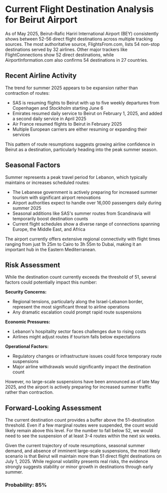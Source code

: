 # Current Flight Destination Analysis for Beirut Airport

As of May 2025, Beirut–Rafic Hariri International Airport (BEY) consistently shows between 52-56 direct flight destinations across multiple tracking sources. The most authoritative source, FlightsFrom.com, lists 54 non-stop destinations served by 32 airlines. Other major trackers like FlightConnections show 52 direct destinations, while AirportInformation.com also confirms 54 destinations in 27 countries.

## Recent Airline Activity

The trend for summer 2025 appears to be expansion rather than contraction of routes:

- SAS is resuming flights to Beirut with up to five weekly departures from Copenhagen and Stockholm starting June 6
- Emirates resumed daily service to Beirut on February 1, 2025, and added a second daily service in April 2025
- Air France resumed flights to Beirut in February 2025
- Multiple European carriers are either resuming or expanding their services

This pattern of route resumptions suggests growing airline confidence in Beirut as a destination, particularly heading into the peak summer season.

## Seasonal Factors

Summer represents a peak travel period for Lebanon, which typically maintains or increases scheduled routes:

- The Lebanese government is actively preparing for increased summer tourism with significant airport renovations
- Airport authorities expect to handle over 16,000 passengers daily during summer 2025
- Seasonal additions like SAS's summer routes from Scandinavia will temporarily boost destination counts
- Current flight schedules show a diverse range of connections spanning Europe, the Middle East, and Africa

The airport currently offers extensive regional connectivity with flight times ranging from just 1h 25m to Cairo to 3h 55m to Dubai, making it an important hub in the Eastern Mediterranean.

## Risk Assessment

While the destination count currently exceeds the threshold of 51, several factors could potentially impact this number:

**Security Concerns:**
- Regional tensions, particularly along the Israel-Lebanon border, represent the most significant threat to airline operations
- Any dramatic escalation could prompt rapid route suspensions

**Economic Pressures:**
- Lebanon's hospitality sector faces challenges due to rising costs
- Airlines might adjust routes if tourism falls below expectations

**Operational Factors:**
- Regulatory changes or infrastructure issues could force temporary route suspensions
- Major airline withdrawals would significantly impact the destination count

However, no large-scale suspensions have been announced as of late May 2025, and the airport is actively preparing for increased summer traffic rather than contraction.

## Forward-Looking Assessment

The current destination count provides a buffer above the 51-destination threshold. Even if a few marginal routes were suspended, the count would likely remain above this level. For the number to fall below 52, we would need to see the suspension of at least 3-4 routes within the next six weeks.

Given the current trajectory of route resumptions, seasonal summer demand, and absence of imminent large-scale suspensions, the most likely scenario is that Beirut will maintain more than 51 direct flight destinations on July 1, 2025. While regional volatility presents real risks, the evidence strongly suggests stability or minor growth in destinations through early summer.

### Probability: 85%